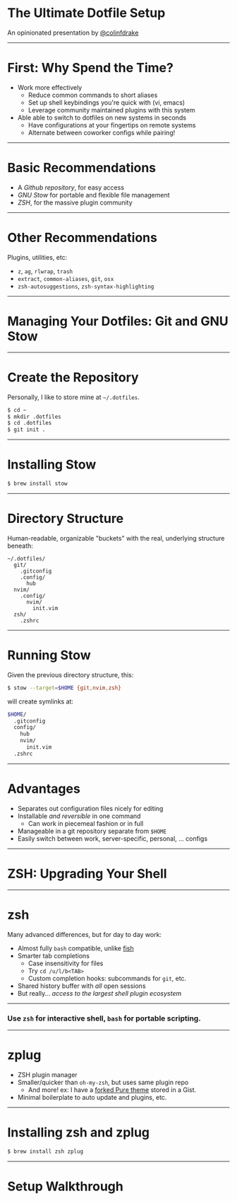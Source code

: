 # The Ultimate Dotfile Setup

An opinionated presentation by [@colinfdrake](https://twitter.com/colinfdrake)

---

# First: Why Spend the Time?

- Work more effectively
	- Reduce common commands to short aliases
	- Set up shell keybindings you're quick with (vi, emacs)
	- Leverage community maintained plugins with this system
- Able able to switch to dotfiles on new systems in seconds
	- Have configurations at your fingertips on remote systems
	- Alternate between coworker configs while pairing!

---

# Basic Recommendations

- A *Github repository*, for easy access
- *GNU Stow* for portable and flexible file management
- *ZSH*, for the massive plugin community

---

# Other Recommendations

Plugins, utilities, etc:

- `z`, `ag`, `rlwrap`, `trash`
- `extract`, `common-aliases`, `git`, `osx`
- `zsh-autosuggestions`, `zsh-syntax-highlighting`

---

# Managing Your Dotfiles: Git and GNU Stow

---

# Create the Repository

Personally, I like to store mine at `~/.dotfiles`.

```bash
$ cd ~
$ mkdir .dotfiles
$ cd .dotfiles
$ git init .
```

---

# Installing Stow

```bash
$ brew install stow
```

---

# Directory Structure

Human-readable, organizable "buckets" with the real, underlying structure beneath:

```text
~/.dotfiles/
  git/
    .gitconfig
    .config/
      hub
  nvim/
    .config/
      nvim/
        init.vim
  zsh/
    .zshrc
```

---

# Running Stow

Given the previous directory structure, this:

```bash
$ stow --target=$HOME {git,nvim,zsh}
```

will create symlinks at:

```bash
$HOME/
  .gitconfig
  config/
    hub
    nvim/
      init.vim
  .zshrc
```

---

# Advantages

- Separates out configuration files nicely for editing
- Installable _and reversible_ in one command
	- Can work in piecemeal fashion or in full
- Manageable in a git repository separate from `$HOME`
- Easily switch between work, server-specific, personal, ... configs

---

# ZSH: Upgrading Your Shell

---

# zsh

Many advanced differences, but for day to day work:

- Almost fully `bash` compatible, unlike [fish](https://fishshell.com/)
- Smarter tab completions
	- Case insensitivity for files
	- Try `cd /u/l/b<TAB>`
    - Custom completion hooks: subcommands for `git`, etc.
- Shared history buffer with _all_ open sessions
- But really... _access to the largest shell plugin ecosystem_

---

### Use `zsh` for interactive shell, `bash` for portable scripting.

---

# zplug

- ZSH plugin manager
- Smaller/quicker than `oh-my-zsh`, but uses same plugin repo
	- And more! ex: I have a [forked Pure theme](https://gist.github.com/cfdrake/e88e2984f1d59fc05f3cdc66573d78be) stored in a Gist.
- Minimal boilerplate to auto update and plugins, etc.

---

# Installing zsh and zplug

```bash
$ brew install zsh zplug
```

---

# Setup Walkthrough
